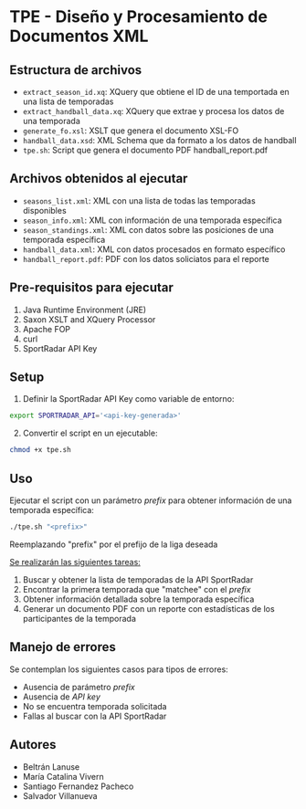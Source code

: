 # TPE - Diseño y Procesamiento de Documentos XML

## Estructura de archivos

- `extract_season_id.xq`: XQuery que obtiene el ID de una temportada en una lista de temporadas
- `extract_handball_data.xq`: XQuery que extrae y procesa los datos de una temporada
- `generate_fo.xsl`: XSLT que genera el documento XSL-FO
- `handball_data.xsd`: XML Schema que da formato a los datos de handball
- `tpe.sh`: Script que genera el documento PDF handball_report.pdf

## Archivos obtenidos al ejecutar

- `seasons_list.xml`: XML con una lista de todas las temporadas disponibles
- `season_info.xml`: XML con información de una temporada específica
- `season_standings.xml`: XML con datos sobre las posiciones de una temporada específica
- `handball_data.xml`: XML con datos procesados en formato específico
- `handball_report.pdf`: PDF con los datos soliciatos para el reporte

## Pre-requisitos para ejecutar

1. Java Runtime Environment (JRE)
2. Saxon XSLT and XQuery Processor
3. Apache FOP
4. curl
5. SportRadar API Key

## Setup

1. Definir la SportRadar API Key como variable de entorno:
```bash
export SPORTRADAR_API='<api-key-generada>'
```

2. Convertir el script en un ejecutable:
```bash
chmod +x tpe.sh
```

## Uso

Ejecutar el script con un parámetro _prefix_ para obtener información de una temporada específica:

```bash
./tpe.sh "<prefix>"
```
Reemplazando "prefix" por el prefijo de la liga deseada

<u>Se realizarán las siguientes tareas:</u>
1. Buscar y obtener la lista de temporadas de la API SportRadar
2. Encontrar la primera temporada que "matchee" con el _prefix_
3. Obtener información detallada sobre la temporada específica
4. Generar un documento PDF con un reporte con estadísticas de los participantes de la temporada

## Manejo de errores

Se contemplan los siguientes casos para tipos de errores:
- Ausencia de parámetro _prefix_
- Ausencia de  _API key_
- No se encuentra temporada solicitada
- Fallas al buscar con la API SportRadar

## Autores
- Beltrán Lanuse
- María Catalina Vivern
- Santiago Fernandez Pacheco
- Salvador Villanueva
